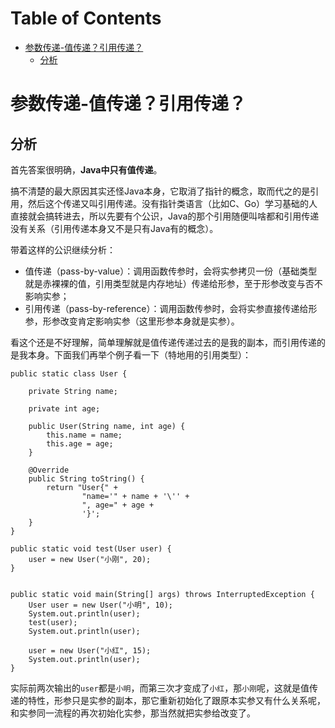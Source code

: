 # Table of Contents

* [参数传递-值传递？引用传递？](#参数传递-值传递？引用传递？)
    * [分析](#分析)


# 参数传递-值传递？引用传递？

## 分析

首先答案很明确，**Java中只有值传递**。

搞不清楚的最大原因其实还怪Java本身，它取消了指针的概念，取而代之的是引用，然后这个传递又叫引用传递。没有指针类语言（比如C、Go）学习基础的人直接就会搞转进去，所以先要有个公识，Java的那个引用随便叫啥都和引用传递没有关系（引用传递本身又不是只有Java有的概念）。

带着这样的公识继续分析：

- 值传递（pass-by-value）：调用函数传参时，会将实参拷贝一份（基础类型就是赤裸裸的值，引用类型就是内存地址）传递给形参，至于形参改变与否不影响实参；
- 引用传递（pass-by-reference）：调用函数传参时，会将实参直接传递给形参，形参改变肯定影响实参（这里形参本身就是实参）。

看这个还是不好理解，简单理解就是值传递传递过去的是我的副本，而引用传递的是我本身。下面我们再举个例子看一下（特地用的引用类型）：

```
public static class User {

    private String name;

    private int age;

    public User(String name, int age) {
        this.name = name;
        this.age = age;
    }

    @Override
    public String toString() {
        return "User{" +
                "name='" + name + '\'' +
                ", age=" + age +
                '}';
    }
}

public static void test(User user) {
    user = new User("小刚", 20);
}


public static void main(String[] args) throws InterruptedException {
    User user = new User("小明", 10);
    System.out.println(user);
    test(user);
    System.out.println(user);

    user = new User("小红", 15);
    System.out.println(user);
}
```

实际前两次输出的`user`都是`小明`，而第三次才变成了`小红`，那`小刚`呢，这就是值传递的特性，形参只是实参的副本，那它重新初始化了跟原本实参又有什么关系呢，和实参同一流程的再次初始化实参，那当然就把实参给改变了。